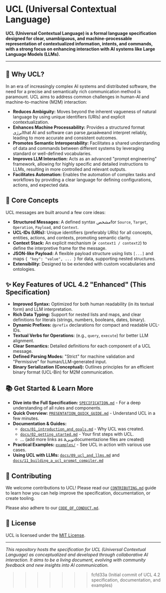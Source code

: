 # UCL (Universal Contextual Language)

**UCL (Universal Contextual Language) is a formal language specification designed for clear, unambiguous, and machine-processable representation of contextualized information, intents, and commands, with a strong focus on enhancing interaction with AI systems like Large Language Models (LLMs).**

---

## 🌟 Why UCL?

In an era of increasingly complex AI systems and distributed software, the need for a precise and semantically rich communication method is paramount. UCL aims to address common challenges in human-AI and machine-to-machine (M2M) interaction:

*   **Reduces Ambiguity:** Moves beyond the inherent vagueness of natural language by using unique identifiers (URIs) and explicit contextualization.
*   **Enhances Machine Processability:** Provides a structured format انرژیthat AI and software can parse дизайнеand interpret reliably, leading to more accurate and consistent outcomes.
*   **Promotes Semantic Interoperability:** Facilitates a shared understanding of data and commands between different systems by leveraging standard or well-defined vocabularies.
*   **Improves LLM Interaction:** Acts as an advanced "prompt engineering" framework, allowing for highly specific and detailed instructions to LLMs, resulting in more controlled and relevant outputs.
*   **Facilitates Automation:** Enables the automation of complex tasks and workflows by providing a clear language for defining configurations, actions, and expected data.

## 🚀 Core Concepts

UCL messages are built around a few core ideas:

*   **Structured Messages:** A defined syntax مشخصfor `Source`, `Target`, `Operation`, `Payload`, and `Context`.
*   **UCL-IDs (URIs):** Unique identifiers (preferably URIs) for all concepts, entities, actions, and contexts, promoting semantic clarity.
*   **Context Stack:** An explicit mechanism (`# context1 / context2`) to define the interpretive frame for the message.
*   **JSON-like Payload:** A flexible payload structure using lists `[...]` and maps `{ "key": "value", ... }` for data, supporting nested structures.
*   **Extensibility:** Designed to be extended with custom vocabularies and ontologies.

## ✨ Key Features of UCL 4.2 "Enhanced" (This Specification)

*   **Improved Syntax:** Optimized for both human readability (in its textual form) and LLM interpretation.
*   **Rich Data Typing:** Support for nested lists and maps, and clear definitions for literals (strings, numbers, booleans, dates, binary).
*   **Dynamic Prefixes:** `@prefix` declarations for compact and readable UCL-IDs.
*   **Textual Verbs for Operations:** (e.g., `query`, `execute`) for better LLM alignment.
*   **Clear Semantics:** Detailed definitions for each component of a UCL message.
*   **Defined Parsing Modes:** "Strict" for machine validation and "Permissive" for human/LLM-generated input.
*   **Binary Serialization (Conceptual):** Outlines principles for an efficient binary format (UCL-Bin) for M2M communication.

## 📚 Get Started & Learn More

*   **Dive into the Full Specification:** [`SPECIFICATION.md`](./SPECIFICATION.md) - For a deep understanding of all rules and components.
*   **Quick Overview:** [`PRESENTATION_QUICK_GUIDE.md`](./PRESENTATION_QUICK_GUIDE.md) - Understand UCL in a few minutes.
*   **Documentation & Guides:**
    *   [`docs/01_introduction_and_goals.md`](./docs/01_introduction_and_goals.md) - Why UCL was created.
    *   [`docs/02_getting_started.md`](./docs/02_getting_started.md) - Your first steps with UCL.
    *   ... (add more links as aتوییdocumentazione files are created)
*   **Practical Examples:** [`examples/`](./examples/) - See UCL in action with various use cases.
*   **Using UCL with LLMs:** [`docs/09_ucl_and_llms.md`](./docs/09_ucl_and_llms.md) and [`docs/11_building_a_ucl_prompt_compiler.md`](./docs/11_building_a_ucl_prompt_compiler.md)

## 🤝 Contributing

We welcome contributions to UCL! Please read our [`CONTRIBUTING.md`](./CONTRIBUTING.md) guide to learn how you can help improve the specification, documentation, or create tooling.

Please also adhere to our [`CODE_OF_CONDUCT.md`](./CODE_OF_CONDUCT.md).

## 📝 License

UCL is licensed under the [MIT License](./LICENSE).

---

*This repository hosts the specification for UCL (Universal Contextual Language) as conceptualized and developed through collaborative AI interaction. It aims to be a living document, evolving with community feedback and new insights into AI communication.*
>>>>>>> fcfd33a (Initial commit of UCL 4.2 specification, documentation, and examples)

